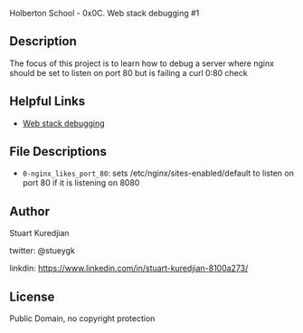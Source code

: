 Holberton School - 0x0C. Web stack debugging #1
## Description

The focus of this project is to learn how to debug a server where nginx should be set to listen on port 80 but is failing a curl 0:80 check

## Helpful Links
* <a href="https://intranet.hbtn.io/concepts/68">Web stack debugging</a>

## File Descriptions
- `0-nginx_likes_port_80`: sets /etc/nginx/sites-enabled/default to listen on port 80 if it is listening on 8080

## Author
Stuart Kuredjian

twitter: @stueygk

linkdin: https://www.linkedin.com/in/stuart-kuredjian-8100a273/

## License
Public Domain, no copyright protection